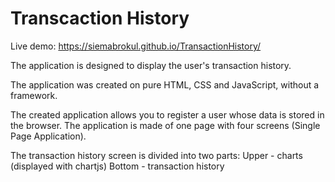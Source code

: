 # Transcaction History

Live demo:
<url>https://siemabrokul.github.io/TransactionHistory/</url>

The application is designed to display the user's transaction history.





The application was created on pure HTML, CSS and JavaScript, without a framework.


The created application allows you to register a user whose data is stored in the browser. 
The application is made of one page with four screens (Single Page Application).

The transaction history screen is divided into two parts:
Upper - charts (displayed with chartjs)
Bottom - transaction history


